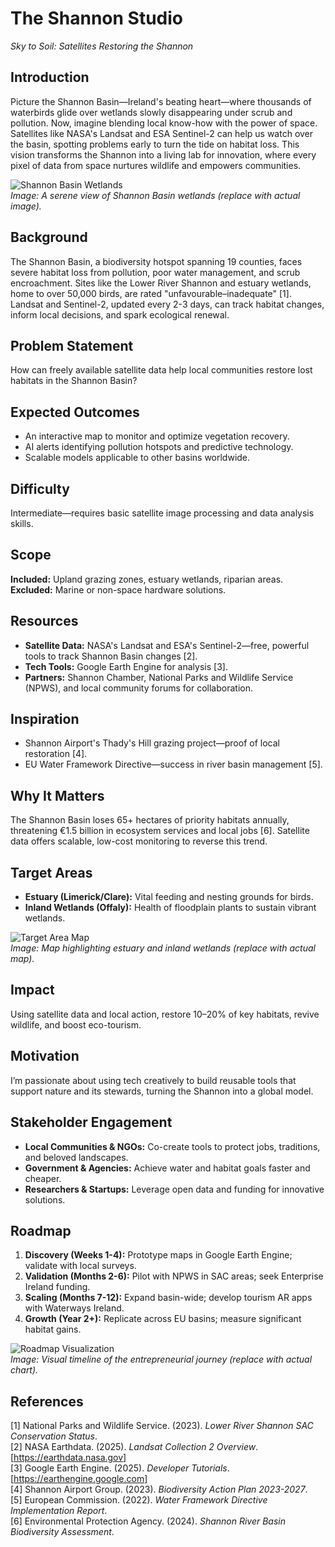 # The Shannon Studio
*Sky to Soil: Satellites Restoring the Shannon*

## Introduction

Picture the Shannon Basin—Ireland's beating heart—where thousands of waterbirds glide over wetlands slowly disappearing under scrub and pollution. Now, imagine blending local know-how with the power of space. Satellites like NASA's Landsat and ESA Sentinel-2 can help us watch over the basin, spotting problems early to turn the tide on habitat loss. This vision transforms the Shannon into a living lab for innovation, where every pixel of data from space nurtures wildlife and empowers communities.

![Shannon Basin Wetlands](https://via.placeholder.com/400x200.png?text=Shannon+Wetlands)  
*Image: A serene view of Shannon Basin wetlands (replace with actual image).*

## Background

The Shannon Basin, a biodiversity hotspot spanning 19 counties, faces severe habitat loss from pollution, poor water management, and scrub encroachment. Sites like the Lower River Shannon and estuary wetlands, home to over 50,000 birds, are rated "unfavourable–inadequate" [1]. Landsat and Sentinel-2, updated every 2-3 days, can track habitat changes, inform local decisions, and spark ecological renewal.

## Problem Statement

How can freely available satellite data help local communities restore lost habitats in the Shannon Basin?

## Expected Outcomes

- An interactive map to monitor and optimize vegetation recovery.
- AI alerts identifying pollution hotspots and predictive technology.
- Scalable models applicable to other basins worldwide.

## Difficulty

Intermediate—requires basic satellite image processing and data analysis skills.

## Scope

**Included:** Upland grazing zones, estuary wetlands, riparian areas.  
**Excluded:** Marine or non-space hardware solutions.

## Resources

- **Satellite Data:** NASA's Landsat and ESA's Sentinel-2—free, powerful tools to track Shannon Basin changes [2].
- **Tech Tools:** Google Earth Engine for analysis [3].
- **Partners:** Shannon Chamber, National Parks and Wildlife Service (NPWS), and local community forums for collaboration.

## Inspiration

- Shannon Airport's Thady's Hill grazing project—proof of local restoration [4].
- EU Water Framework Directive—success in river basin management [5].

## Why It Matters

The Shannon Basin loses 65+ hectares of priority habitats annually, threatening €1.5 billion in ecosystem services and local jobs [6]. Satellite data offers scalable, low-cost monitoring to reverse this trend.

## Target Areas

- **Estuary (Limerick/Clare):** Vital feeding and nesting grounds for birds.
- **Inland Wetlands (Offaly):** Health of floodplain plants to sustain vibrant wetlands.

![Target Area Map](https://via.placeholder.com/400x200.png?text=Shannon+Target+Areas)  
*Image: Map highlighting estuary and inland wetlands (replace with actual map).*

## Impact

Using satellite data and local action, restore 10–20% of key habitats, revive wildlife, and boost eco-tourism.

## Motivation

I’m passionate about using tech creatively to build reusable tools that support nature and its stewards, turning the Shannon into a global model.

## Stakeholder Engagement

- **Local Communities & NGOs:** Co-create tools to protect jobs, traditions, and beloved landscapes.
- **Government & Agencies:** Achieve water and habitat goals faster and cheaper.
- **Researchers & Startups:** Leverage open data and funding for innovative solutions.

## Roadmap

1. **Discovery (Weeks 1-4):** Prototype maps in Google Earth Engine; validate with local surveys.
2. **Validation (Months 2-6):** Pilot with NPWS in SAC areas; seek Enterprise Ireland funding.
3. **Scaling (Months 7-12):** Expand basin-wide; develop tourism AR apps with Waterways Ireland.
4. **Growth (Year 2+):** Replicate across EU basins; measure significant habitat gains.

![Roadmap Visualization](https://via.placeholder.com/400x200.png?text=Roadmap+Phases)  
*Image: Visual timeline of the entrepreneurial journey (replace with actual chart).*

## References

[1] National Parks and Wildlife Service. (2023). *Lower River Shannon SAC Conservation Status*.  
[2] NASA Earthdata. (2025). *Landsat Collection 2 Overview*. [https://earthdata.nasa.gov]  
[3] Google Earth Engine. (2025). *Developer Tutorials*. [https://earthengine.google.com]  
[4] Shannon Airport Group. (2023). *Biodiversity Action Plan 2023-2027*.  
[5] European Commission. (2022). *Water Framework Directive Implementation Report*.  
[6] Environmental Protection Agency. (2024). *Shannon River Basin Biodiversity Assessment*.
